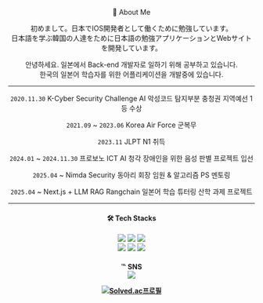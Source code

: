 <div align="center"><p>💬 About Me </p>
<p>初めまして。日本でIOS開発者として働くために勉強しています。<br>
日本語を学ぶ韓国の人達をために日本語の勉強アプリケーションとWebサイトを開発しています。</p>
<p>안녕하세요. 일본에서 Back-end 개발자로 일하기 위해 공부하고 있습니다. <br>
한국의 일본어 학습자를 위한 어플리케이션을 개발중에 있습니다.</p>

  
---

  
<p> 
  
`2020.11.30` K-Cyber Security Challenge AI 악성코드 탐지부분 충청권 지역예선 1등 수상<br>
  
`2021.09` ~ `2023.06` Korea Air Force 군복무<br>

`2023.11` JLPT N1 취득<br>

`2024.01` ~ `2024.11.30` 프로보노 ICT AI 청각 장애인을 위한 음성 판별 프로젝트 입선<br>

`2025.04` ~ Nimda Security 동아리 회장 임원 & 알고리즘 PS 멘토링<br>

`2025.04` ~ Next.js + LLM RAG Rangchain 일본어 학습 튜터링 산학 과제 프로젝트</p>

---  
<div align="center"><h4>🛠️ Tech Stacks</h4>
<img src="https://img.shields.io/badge/java-007396?style=flat&logo=java&logoColor=white"> 
<img src="https://img.shields.io/badge/c++-00599C?style=flat&logo=c%2B%2B&logoColor=white"> 
<img src="https://img.shields.io/badge/dart-0175C2?style=flat&logo=dart&logoColor=white"><br>
<img src="https://img.shields.io/badge/spring-6DB33F?style=flat&logo=spring&logoColor=white">
<img src="https://img.shields.io/badge/flutter-02569B?style=flat&logo=flutter&logoColor=white">
<img src="https://img.shields.io/badge/nextjs-000000?style=flat&logo=next.js&logoColor=white">
  
<h4>℡ SNS</4><br>
<a href="https://novlog.tistory.com/"><img src="https://img.shields.io/badge/Tistory-000000?style=flat-square&logo=tistory&logoColor=white"/></a>
  
[![Solved.ac프로필](http://mazassumnida.wtf/api/mini/generate_badge?boj=nov2pro)](https://solved.ac/nov2pro)

</div>
